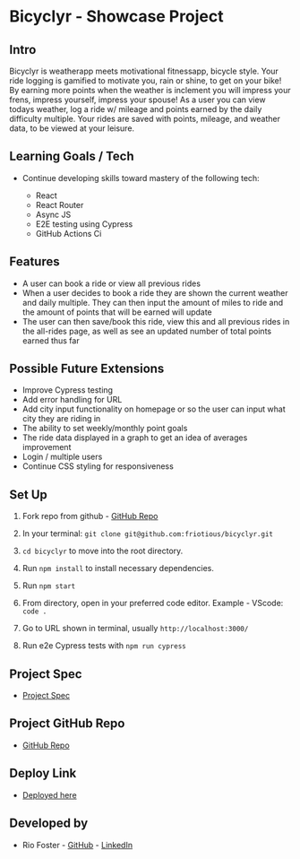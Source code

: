 
# Bicyclyr - Showcase Project

## Intro

Bicyclyr is weatherapp meets motivational fitnessapp, bicycle style.  Your ride logging is gamified to motivate you, rain or shine, to get on your bike!  By earning more points when the weather is inclement you will impress your frens, impress yourself, impress your spouse!
As a user you can view todays weather, log a ride w/ mileage and points earned by the daily difficulty multiple.  Your rides are saved with points, mileage, and weather data, to be viewed at your leisure.

## Learning Goals / Tech

- Continue developing skills toward mastery of the following tech:

  * React
  * React Router
  * Async JS
  * E2E testing using Cypress
  * GitHub Actions Ci

## Features

- A user can book a ride or view all previous rides
- When a user decides to book a ride they are shown the current weather and daily multiple. They can then input the amount of miles to ride and the amount of points that will be earned will update
- The user can then save/book this ride, view this and all previous rides in the all-rides page, as well as see an updated number of total points earned thus far


## Possible Future Extensions
- Improve Cypress testing
- Add error handling for URL
- Add city input functionality on homepage or so the user can input what city they are riding in
- The ability to set weekly/monthly point goals
- The ride data displayed in a graph to get an idea of averages improvement
- Login / multiple users
- Continue CSS styling for responsiveness


## Set Up
1. Fork repo from github -  [GitHub Repo](https://github.com/friotious/bicyclyr)

2. In your terminal: `git clone git@github.com:friotious/bicyclyr.git`
3.  `cd bicyclyr` to move into the root directory.
4. Run `npm install` to install necessary dependencies.
5. Run `npm start`
6. From directory, open in your preferred code editor. Example - VScode: `code .`
6. Go to URL shown in terminal, usually `http://localhost:3000/`
7. Run e2e Cypress tests with `npm run cypress`



## Project Spec

- [Project Spec](https://frontend.turing.edu/projects/module-3/showcase.html)


## Project GitHub Repo

- [GitHub Repo](https://github.com/friotious/bicyclyr)

## Deploy Link

- [Deployed here](https://stark-escarpment-24764.herokuapp.com/)

## Developed by
- Rio Foster - [GitHub](https://github.com/friotious) - [LinkedIn](https://www.linkedin.com/in/rio-foster-159a37228/)
